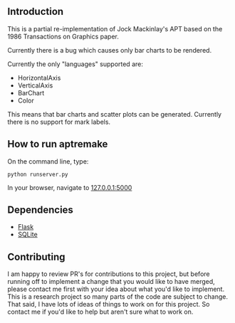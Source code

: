 
## Introduction

This is a partial re-implementation of Jock Mackinlay's APT based on the 1986 Transactions on Graphics paper.

Currently there is a bug which causes only bar charts to be rendered.

Currently the only "languages" supported are:
* HorizontalAxis
* VerticalAxis
* BarChart
* Color

This means that bar charts and scatter plots can be generated.
Currently there is no support for mark labels.

## How to run aptremake

On the command line, type:

    python runserver.py

In your browser, navigate to [127.0.0.1:5000](127.0.0.1:5000)

## Dependencies

* [Flask](http://flask.pocoo.org/ "Flask")
* [SQLite](https://www.sqlite.org/ "SQLite")

## Contributing

I am happy to review PR's for contributions to this project, but before 
running off to implement a change that you would like to have merged, 
please contact me first with your idea about what you'd like to implement.
This is a research project so many parts of the code are subject to change.
That said, I have lots of ideas of things to work on for this project.
So contact me if you'd like to help but aren't sure what to work on.

